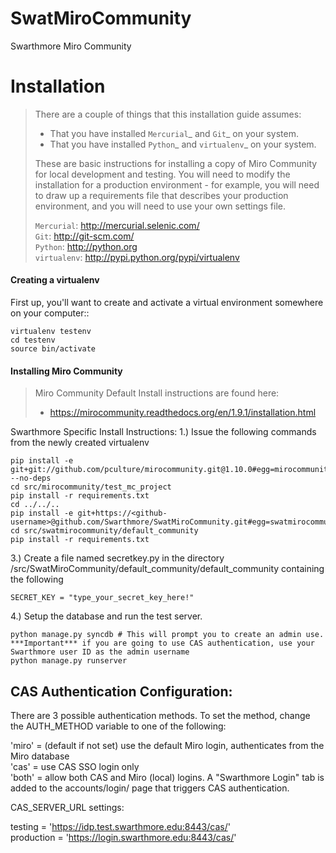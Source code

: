 SwatMiroCommunity
=================

Swarthmore Miro Community

Installation
============

>There are a couple of things that this installation guide assumes:
>
>	* That you have installed `Mercurial`_ and `Git`_ on your system.
>	* That you have installed `Python`_ and `virtualenv`_ on your system.
>
>    These are basic instructions for installing a copy of Miro Community for local development and testing. You will need to modify the installation for a production environment - for example, you will need to draw up a requirements file that describes your production environment, and you will need to use your own settings file.
>
>`Mercurial`: http://mercurial.selenic.com/  
> `Git`: http://git-scm.com/  
>`Python`: http://python.org  
>`virtualenv`: http://pypi.python.org/pypi/virtualenv

#### Creating a virtualenv

First up, you'll want to create and activate a virtual environment somewhere on your computer::

    virtualenv testenv
    cd testenv
    source bin/activate


#### Installing Miro Community

>Miro Community Default Install instructions are found here:
>
>	* https://mirocommunity.readthedocs.org/en/1.9.1/installation.html

Swarthmore Specific Install Instructions:
1.) Issue the following commands from the newly created virtualenv

	pip install -e git+git://github.com/pculture/mirocommunity.git@1.10.0#egg=mirocommunity --no-deps
	cd src/mirocommunity/test_mc_project
	pip install -r requirements.txt
	cd ../../..
	pip install -e git+https://<github-username>@github.com/Swarthmore/SwatMiroCommunity.git#egg=swatmirocommunity
	cd src/swatmirocommunity/default_community
	pip install -r requirements.txt
  
3.) Create a file named secretkey.py in the directory /src/SwatMiroCommunity/default_community/default_community containing the following

	SECRET_KEY = "type_your_secret_key_here!"
	
4.) Setup the database and run the test server.

	python manage.py syncdb # This will prompt you to create an admin use. ***Important*** if you are going to use CAS authentication, use your Swarthmore user ID as the admin username
	python manage.py runserver
	
CAS Authentication Configuration:
---------------------------------

There are 3 possible authentication methods.  To set the method, change the AUTH_METHOD variable to one of the following:

'miro' = (default if not set) use the default Miro login, authenticates from the Miro database  
'cas' = use CAS SSO login only  
'both' = allow both CAS and Miro (local) logins. A "Swarthmore Login" tab is added to the accounts/login/ page that triggers CAS authentication.

CAS_SERVER_URL settings:

testing = 'https://idp.test.swarthmore.edu:8443/cas/'   
production = 'https://login.swarthmore.edu:8443/cas/'

 
	


